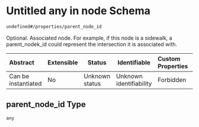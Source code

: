 # Untitled any in node Schema

```txt
undefined#/properties/parent_node_id
```

Optional. Associated node. For example, if this node is a sidewalk, a parent_nodek_id could represent the intersection  it is associated with.


| Abstract            | Extensible | Status         | Identifiable            | Custom Properties | Additional Properties | Access Restrictions | Defined In                                                              |
| :------------------ | ---------- | -------------- | ----------------------- | :---------------- | --------------------- | ------------------- | ----------------------------------------------------------------------- |
| Can be instantiated | No         | Unknown status | Unknown identifiability | Forbidden         | Allowed               | none                | [node.schema.json\*](../../out/node.schema.json "open original schema") |

## parent_node_id Type

`any`
